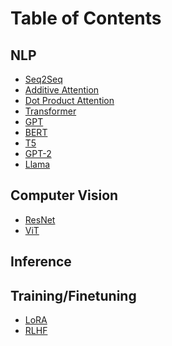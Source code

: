 
# Table of Contents


## NLP
- [Seq2Seq](nlp/seq2seq.md)
- [Additive Attention](nlp/additive_attention.md)
- [Dot Product Attention](nlp/dot_product_attention.md)
- [Transformer](nlp/transformer.md)
- [GPT](nlp/GPT.md)
- [BERT](nlp/bert.md)
- [T5](nlp/t5.md)
- [GPT-2](nlp/gpt2.md)
- [Llama](nlp/llama.md)
<!-- - [Llama-2](llama-2.md)
- [ELMo](elmo.md)
- [RoBERTa](roberta.md)
- [BART](bart.md)
- [XLM](xlm.md) -->

## Computer Vision
- [ResNet](cv/resnet.md)
- [ViT](cv/vit.md)
<!-- - [DETR](vc/detr.md) -->


## Inference
<!-- - [NanoFlow](nano_flow.md) -->

## Training/Finetuning
<!-- - [DDP](ddp.md) -->
- [LoRA](fine-tuning/lora.md)
- [RLHF](fine-tuning/rlhf.md)
<!-- 
- [QLoRA](qlora.md)
- [PEFT](peft.md)
- [DPO](dpo.md) -->

